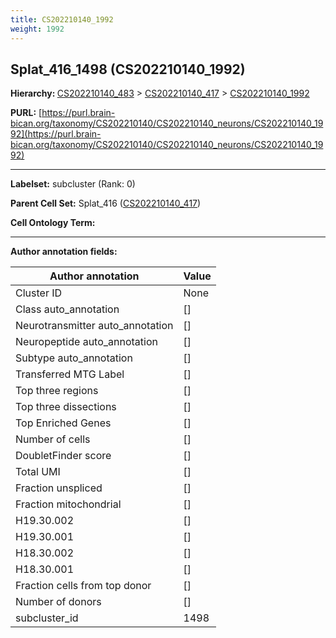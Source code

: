 ```yaml
---
title: CS202210140_1992
weight: 1992
---
```

## Splat_416_1498 (CS202210140_1992)
<b>Hierarchy: </b>
[CS202210140_483](../CS202210140_483) >
[CS202210140_417](../CS202210140_417) >
[CS202210140_1992](../CS202210140_1992)

**PURL:** [https://purl.brain-bican.org/taxonomy/CS202210140/CS202210140_neurons/CS202210140_1992](https://purl.brain-bican.org/taxonomy/CS202210140/CS202210140_neurons/CS202210140_1992)

---


**Labelset:** subcluster (Rank: 0)

**Parent Cell Set:** Splat_416 ([CS202210140_417](../CS202210140_417))



**Cell Ontology Term:** 

[MARKER GENES.]: #


---

[TRANSFERRED ANNOTATIONS.]: #


[AUTHOR ANNOTATION FIELDS.]: #


**Author annotation fields:**

| Author annotation | Value |
|-------------------|-------|
|Cluster ID|None|
|Class auto_annotation|[]|
|Neurotransmitter auto_annotation|[]|
|Neuropeptide auto_annotation|[]|
|Subtype auto_annotation|[]|
|Transferred MTG Label|[]|
|Top three regions|[]|
|Top three dissections|[]|
|Top Enriched Genes|[]|
|Number of cells|[]|
|DoubletFinder score|[]|
|Total UMI|[]|
|Fraction unspliced|[]|
|Fraction mitochondrial|[]|
|H19.30.002|[]|
|H19.30.001|[]|
|H18.30.002|[]|
|H18.30.001|[]|
|Fraction cells from top donor|[]|
|Number of donors|[]|
|subcluster_id|1498|
